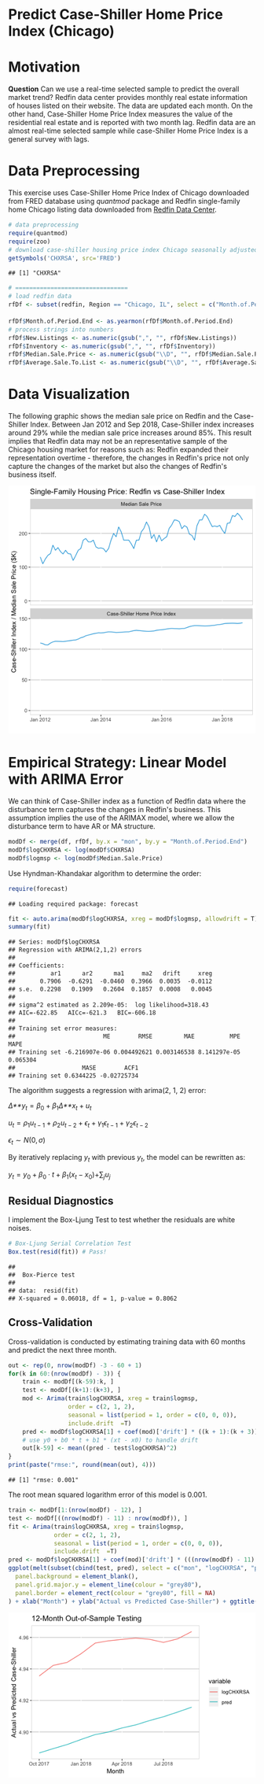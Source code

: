 Predict Case-Shiller Home Price Index (Chicago)
================

Motivation
==========

**Question** Can we use a real-time selected sample to predict the overall market trend?
Redfin data center provides monthly real estate information of houses listed on their website. The data are updated each month. On the other hand, Case-Shiller Home Price Index measures the value of the residential real estate and is reported with two month lag. Redfin data are an almost real-time selected sample while case-Shiller Home Price Index is a general survey with lags.

Data Preprocessing
==================

This exercise uses Case-Shiller Home Price Index of Chicago downloaded from FRED database using *quantmod* package and Redfin single-family home Chicago listing data downloaded from [Redfin Data Center](https://www.redfin.com/blog/data-center).

``` r
# data preprocessing
require(quantmod)
require(zoo)
# download case-shiller housing price index Chicago seasonally adjusted
getSymbols('CHXRSA', src='FRED')
```

    ## [1] "CHXRSA"

``` r
# ================================
# load redfin data
rfDf <- subset(redfin, Region == "Chicago, IL", select = c("Month.of.Period.End", "Median.Sale.Price", "Homes.Sold", "New.Listings", "Inventory", "Days.on.Market", "Average.Sale.To.List"))

rfDf$Month.of.Period.End <- as.yearmon(rfDf$Month.of.Period.End)
# process strings into numbers
rfDf$New.Listings <- as.numeric(gsub(",", "", rfDf$New.Listings))
rfDf$Inventory <- as.numeric(gsub(",", "", rfDf$Inventory))
rfDf$Median.Sale.Price <- as.numeric(gsub("\\D", "", rfDf$Median.Sale.Price))
rfDf$Average.Sale.To.List <- as.numeric(gsub("\\D", "", rfDf$Average.Sale.To.List)) * 0.001
```

Data Visualization
==================

The following graphic shows the median sale price on Redfin and the Case-Shiller Index. Between Jan 2012 and Sep 2018, Case-Shiller index increases around 29% while the median sale price increases around 85%. This result implies that Redfin data may not be an representative sample of the Chicago housing market for reasons such as: Redfin expanded their representation overtime - therefore, the changes in Redfin's price not only capture the changes of the market but also the changes of Redfin's business itself.

![](predict-case-shiller-index_files/figure-markdown_github/eda_plot-1.png)

Empirical Strategy: Linear Model with ARIMA Error
=================================================

We can think of Case-Shiller index as a function of Redfin data where the disturbance term captures the changes in Redfin's business. This assumption implies the use of the ARIMAX model, where we allow the disturbance term to have AR or MA structure.

``` r
modDf <- merge(df, rfDf, by.x = "mon", by.y = "Month.of.Period.End")
modDf$logCHXRSA <- log(modDf$CHXRSA)
modDf$logmsp <- log(modDf$Median.Sale.Price)
```

Use Hyndman-Khandakar algorithm to determine the order:

``` r
require(forecast)
```

    ## Loading required package: forecast

``` r
fit <- auto.arima(modDf$logCHXRSA, xreg = modDf$logmsp, allowdrift = T)
summary(fit)
```

    ## Series: modDf$logCHXRSA 
    ## Regression with ARIMA(2,1,2) errors 
    ## 
    ## Coefficients:
    ##          ar1      ar2      ma1     ma2   drift     xreg
    ##       0.7906  -0.6291  -0.0460  0.3966  0.0035  -0.0112
    ## s.e.  0.2298   0.1909   0.2604  0.1857  0.0008   0.0045
    ## 
    ## sigma^2 estimated as 2.209e-05:  log likelihood=318.43
    ## AIC=-622.85   AICc=-621.3   BIC=-606.18
    ## 
    ## Training set error measures:
    ##                         ME        RMSE         MAE          MPE     MAPE
    ## Training set -6.216907e-06 0.004492621 0.003146538 8.141297e-05 0.065304
    ##                   MASE        ACF1
    ## Training set 0.6344225 -0.02725734

The algorithm suggests a regression with arima(2, 1, 2) error:

*Δ**y*<sub>*t*</sub> = *β*<sub>0</sub> + *β*<sub>1</sub>*Δ**x*<sub>*t*</sub> + *u*<sub>*t*</sub>

*u*<sub>*t*</sub> = *ρ*<sub>1</sub>*u*<sub>*t* − 1</sub> + *ρ*<sub>2</sub>*u*<sub>*t* − 2</sub> + *ϵ*<sub>*t*</sub> + *γ*<sub>1</sub>*ϵ*<sub>*t* − 1</sub> + *γ*<sub>2</sub>*ϵ*<sub>*t* − 2</sub>

*ϵ*<sub>*t*</sub> ∼ *N*(0, *σ*)

By iteratively replacing *y*<sub>*t*</sub> with previous *y*<sub>*t*</sub>, the model can be rewritten as:

*y*<sub>*t*</sub> = *y*<sub>0</sub> + *β*<sub>0</sub> ⋅ *t* + *β*<sub>1</sub>(*x*<sub>*t*</sub> − *x*<sub>0</sub>)+∑<sub>*j*</sub>*u*<sub>*j*</sub>

Residual Diagnostics
--------------------

I implement the Box-Ljung Test to test whether the residuals are white noises.

``` r
# Box-Ljung Serial Correlation Test
Box.test(resid(fit)) # Pass!
```

    ## 
    ##  Box-Pierce test
    ## 
    ## data:  resid(fit)
    ## X-squared = 0.06018, df = 1, p-value = 0.8062

Cross-Validation
----------------

Cross-validation is conducted by estimating training data with 60 months and predict the next three month.

``` r
out <- rep(0, nrow(modDf) -3 - 60 + 1)
for(k in 60:(nrow(modDf) - 3)) {
    train <- modDf[(k-59):k, ]
    test <- modDf[(k+1):(k+3), ]
    mod <- Arima(train$logCHXRSA, xreg = train$logmsp, 
                 order = c(2, 1, 2), 
                 seasonal = list(period = 1, order = c(0, 0, 0)), 
                 include.drift  =T) 
    pred <- modDf$logCHXRSA[1] + coef(mod)['drift'] * ((k + 1):(k + 3)) + coef(mod)['train$logmsp'] * (test$logmsp - modDf$logmsp[1])
    # use y0 + b0 * t + b1 * (xt - x0) to handle drift
    out[k-59] <- mean((pred - test$logCHXRSA)^2)
}
print(paste("rmse:", round(mean(out), 4)))
```

    ## [1] "rmse: 0.001"

The root mean squared logarithm error of this model is 0.001.

``` r
train <- modDf[1:(nrow(modDf) - 12), ]
test <- modDf[((nrow(modDf) - 11) : nrow(modDf)), ]
fit <- Arima(train$logCHXRSA, xreg = train$logmsp, 
             order = c(2, 1, 2), 
             seasonal = list(period = 1, order = c(0, 0, 0)), 
             include.drift  =T) 
pred <- modDf$logCHXRSA[1] + coef(mod)['drift'] * (((nrow(modDf) - 11) : nrow(modDf))) + coef(mod)['train$logmsp'] * (test$logmsp - modDf$logmsp[1])
ggplot(melt(subset(cbind(test, pred), select = c("mon", "logCHXRSA", "pred")), id = "mon"), aes(x = as.Date(mon), y = value)) + geom_line(aes(colour = variable)) + theme(
  panel.background = element_blank(),
  panel.grid.major.y = element_line(colour = "grey80"),
  panel.border = element_rect(colour = "grey80", fill = NA)
) + xlab("Month") + ylab("Actual vs Predicted Case-Shiller") + ggtitle("12-Month Out-of-Sample Testing")
```

![](predict-case-shiller-index_files/figure-markdown_github/unnamed-chunk-5-1.png)
